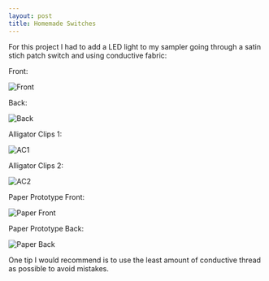 ```yaml
---
layout: post
title: Homemade Switches
---
```


For this project I had to add a LED light to my sampler going through a satin stich patch switch and using conductive fabric: 

Front:

![Front](/ref1williams.github.io/img/sampfront.jpeg)

Back:

![Back](/ref1williams.github.io/img/sampback.jpeg)

Alligator Clips 1:

![AC1](/ref1williams.github.io/img/ac1.jpeg)

Alligator Clips 2: 

![AC2](/ref1williams.github.io/img/ac2.jpeg)

Paper Prototype Front: 

![Paper Front](/ref1williams.github.io/img/papfront.jpeg)

Paper Prototype Back: 

![Paper Back](/ref1williams.github.io/img/papback.jpeg)

One tip I would recommend is to use the least amount of conductive thread as possible to avoid mistakes.
